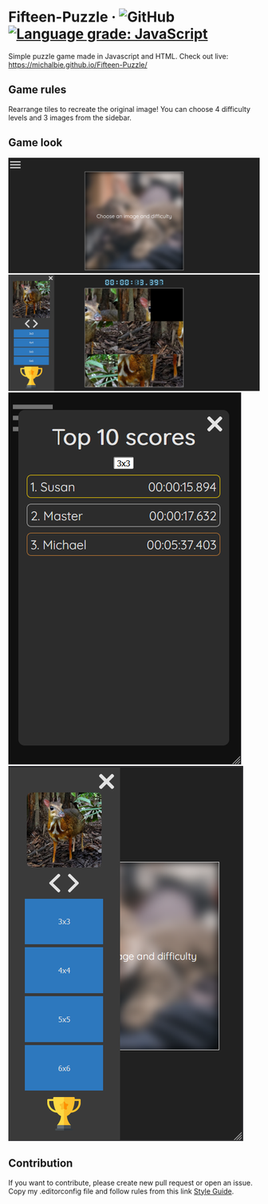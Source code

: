 # Fifteen-Puzzle &middot; ![GitHub](https://img.shields.io/github/license/michalbie/Fifteen-Puzzle) [![Language grade: JavaScript](https://img.shields.io/lgtm/grade/javascript/g/michalbie/Fifteen-Puzzle.svg?logo=lgtm&logoWidth=18)](https://lgtm.com/projects/g/michalbie/Fifteen-Puzzle/context:javascript)

Simple puzzle game made in Javascript and HTML. Check out live: https://michalbie.github.io/Fifteen-Puzzle/

## Game rules
Rearrange tiles to recreate the original image! You can choose 4 difficulty levels and 3 images from the sidebar.

## Game look
![Desktop](assets/screenshots/desktop1.PNG "Desktop")
![Desktop](assets/screenshots/desktop3.PNG "Desktop")
![Mobile](assets/screenshots/mobile2.PNG "Mobile")
![Mobile](assets/screenshots/mobile3.PNG "Mobile")

## Contribution
If you want to contribute, please create new pull request or open an issue. Copy my .editorconfig file and follow rules from this link [Style Guide](https://github.com/bevacqua/js 
"bavacqua style guide").

